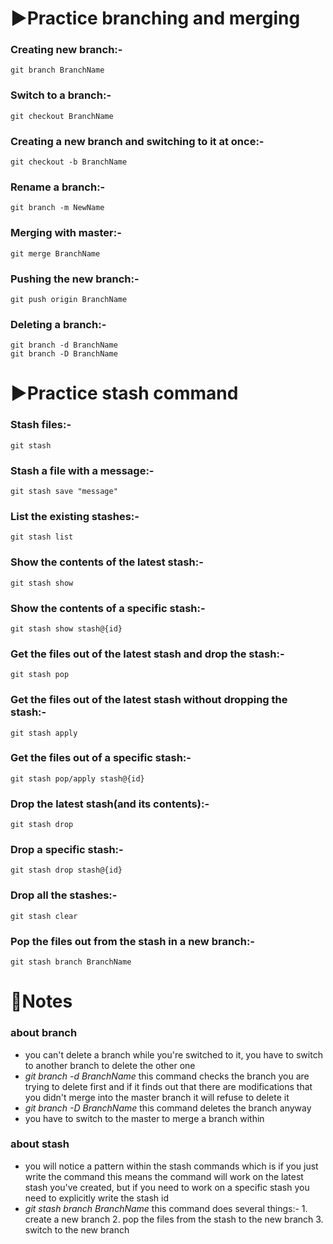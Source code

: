 # ▶️Practice branching and merging
  ### Creating new branch:-
    git branch BranchName
  ### Switch to a branch:-
    git checkout BranchName
  ### Creating a new branch and switching to it at once:-
    git checkout -b BranchName
  ### Rename a branch:-
    git branch -m NewName
  ### Merging with master:-
    git merge BranchName
  ### Pushing the new branch:-
    git push origin BranchName
  ### Deleting a branch:-
    git branch -d BranchName
    git branch -D BranchName


# ▶️Practice stash command
  ### Stash files:-
    git stash
  ### Stash a file with a message:-
    git stash save "message"
  ### List the existing stashes:-
    git stash list
  ### Show the contents of the latest stash:-
    git stash show
  ### Show the contents of a specific stash:-
    git stash show stash@{id}
  ### Get the files out of the latest stash and drop the stash:-
    git stash pop
  ### Get the files out of the latest stash without dropping the stash:-
    git stash apply
  ### Get the files out of a specific stash:-
    git stash pop/apply stash@{id}
  ### Drop the latest stash(and its contents):-
    git stash drop
  ### Drop a specific stash:-
    git stash drop stash@{id}
  ### Drop all the stashes:-
    git stash clear
  ### Pop the files out from the stash in a new branch:-
    git stash branch BranchName

# 📑Notes
 ### about branch
  * you can't delete a branch while you're switched to it, you have to switch to another branch to delete the other one
  * *git branch -d BranchName* this command checks the branch you are trying to delete first and if it finds out that there are modifications that you didn't merge into the master branch it will refuse to delete it
  * *git branch -D BranchName* this command deletes the branch anyway
  * you have to switch to the master to merge a branch within 
### about stash
 * you will notice a pattern within the stash commands which is if you just write the command this means the command will work on the latest stash you've created, but if you need to work on a specific stash you need to explicitly write the stash id
 * *git stash branch BranchName* this command does several things:-
                                                                   1. create a new branch
                                                                   2. pop the files from the stash to the new branch
                                                                   3. switch to the new branch   
        
 
